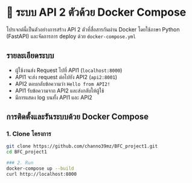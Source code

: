 # 🔗 ระบบ API 2 ตัวด้วย Docker Compose

โปรเจกต์นี้เป็นตัวอย่างการสร้าง API 2 ตัวที่สื่อสารกันผ่าน Docker โดยใช้ภาษา Python (FastAPI) และจัดการการ deploy ด้วย `docker-compose.yml`

## รายละเอียดระบบ

- ผู้ใช้งานส่ง Request ไปที่ API1 (`localhost:8000`)
- API1 จะส่ง request ต่อไปยัง API2 (`api2:8001`)
- API2 ตอบกลับข้อความว่า `Hello from API2!`
- API1 รับข้อความจาก API2 และส่งกลับให้ผู้ใช้
- มีการแสดง log บนทั้ง API1 และ API2

## การติดตั้งและรันระบบด้วย Docker Compose

### 1. Clone โครงการ
```bash
git clone https://github.com/channo39mz/BFC_project1.git
cd BFC_project1

### 2. Run
docker-compose up --build
curl http://localhost:8000
